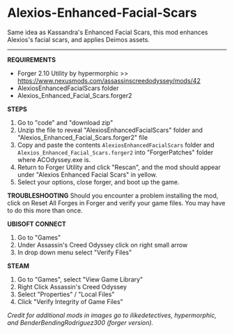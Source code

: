 # Alexios-Enhanced-Facial-Scars

Same idea as Kassandra's Enhanced Facial Scars, this mod enhances Alexios's facial scars, and applies Deimos assets.

________________

**REQUIREMENTS**
- Forger 2.10 Utility by hypermorphic >> https://www.nexusmods.com/assassinscreedodyssey/mods/42
- AlexiosEnhancedFacialScars folder
- Alexios_Enhanced_Facial_Scars.forger2

**STEPS**
1) Go to "code" and "download zip"
3) Unzip the file to reveal "AlexiosEnhancedFacialScars" folder and "Alexios_Enhanced_Facial_Scars.forger2" file
3) Copy and paste the contents `AlexiosEnhancedFacialScars` folder and `Alexios_Enhanced_Facial_Scars.forger2` into "ForgerPatches" folder where ACOdyssey.exe is.
4) Return to Forger Utility and click "Rescan",  and the mod should appear under "Alexios Enhanced Facial Scars" in yellow.
5) Select your options, close forger, and boot up the game.

**TROUBLESHOOTING**
Should you encounter a problem installing the mod, click on Reset All Forges in Forger and verify your game files. You may have to do this more than once.

**UBISOFT CONNECT**
1) Go to "Games"
2) Under Assassin's Creed Odyssey click on right small arrow
3) In drop down menu select "Verify Files"

**STEAM**
1) Go to "Games", select "View Game Library"
2) Right Click Assassin's Creed Odyssey
3) Select "Properties" / "Local Files"
4) Click "Verify Integrity of Game Files"

*Credit for additional mods in images go to ilikedetectives, hypermorphic, and BenderBendingRodriguez300 (forger version).*

